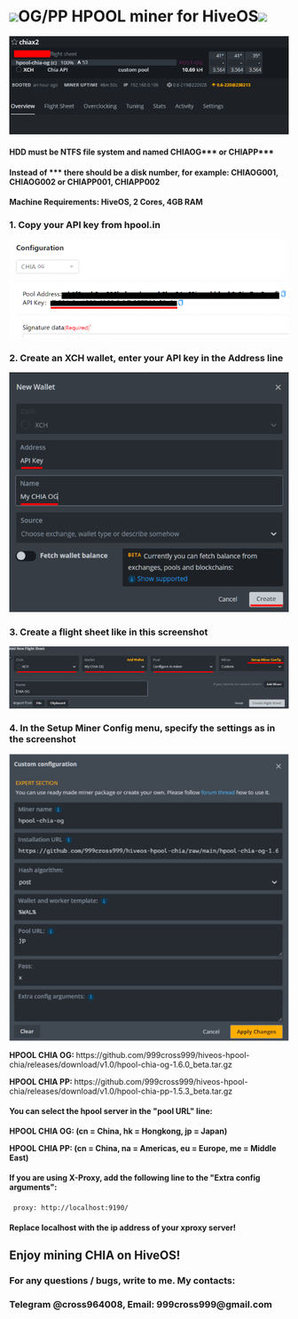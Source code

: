 <h1><img src="https://ok12static.oktacdn.com/fs/bco/1/fs0w9b1ctg3vgmK2n5d6" width="150">OG/PP HPOOL miner for HiveOS<img src="!https://encrypted-tbn0.gstatic.com/images?q=tbn:ANd9GcQ757CjA-Zt6ltQK4gp-Abbm3-j3-Mw3xQZkA&usqp=CAU" width="150"></h1>
<img src="https://github.com/999cross999/hiveos-hpool-chia/raw/main/screenshot-hive-5.png" width="710">
<h4>HDD must be NTFS file system and named CHIAOG*** or CHIAPP***</h4>
<h4>Instead of *** there should be a disk number, for example: CHIAOG001, CHIAOG002 or CHIAPP001, CHIAPP002</h4>
<h4>Machine Requirements: HiveOS, 2 Cores, 4GB RAM</h4>
<h3>1. Copy your API key from hpool.in </h4>
<img src="https://github.com/999cross999/hiveos-hpool-chia/raw/main/screenshot-hive-1.png">
<h3>2. Create an XCH wallet, enter your API key in the Address line </h4>
<img src="https://github.com/999cross999/hiveos-hpool-chia/raw/main/screenshot-hive-2.png">
<h3>3. Create a flight sheet like in this screenshot </h4>
<img src="https://github.com/999cross999/hiveos-hpool-chia/raw/main/screenshot-hive-3.png">
<h3>4. In the Setup Miner Config menu, specify the settings as in the screenshot </h4>
<img src="https://github.com/999cross999/hiveos-hpool-chia/raw/main/screenshot-hive-4.png">
<p><b> HPOOL CHIA OG: </b>https://github.com/999cross999/hiveos-hpool-chia/releases/download/v1.0/hpool-chia-og-1.6.0_beta.tar.gz</p>
<p><b> HPOOL CHIA PP: </b>https://github.com/999cross999/hiveos-hpool-chia/releases/download/v1.0/hpool-chia-pp-1.5.3_beta.tar.gz</p>
<h4>You can select the hpool server in the "pool URL" line:</h4>
<p><b>HPOOL CHIA OG: (cn = China, hk = Hongkong, jp = Japan)</b></p>
<p><b>HPOOL CHIA PP: (cn = China, na = Americas, eu = Europe, me = Middle East)</b></p>
<h4>If you are using X-Proxy, add the following line to the "Extra config arguments":</h4>
<code> proxy: http://localhost:9190/ </code>
<h4>Replace localhost with the ip address of your xproxy server!</h4>
<h2>Enjoy mining CHIA on HiveOS! </h2>
<h3>For any questions / bugs, write to me. My contacts:</h3>
<h3>Telegram @cross964008, Email: 999cross999@gmail.com</h3>
